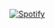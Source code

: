 [![Spotify](https://spotify-playing.fredimaihub.vercel.app/api/spotify-playing)](https://open.spotify.com/user/fredi.maihub)
